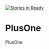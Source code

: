 [![Stories in Ready](https://badge.waffle.io/BinaryBaboons/PlusOne.png?label=ready&title=Ready)](https://waffle.io/BinaryBaboons/PlusOne?utm_source=badge)
# PlusOne
PlusOne
